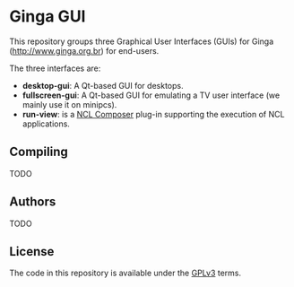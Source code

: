 # Ginga GUI

This repository groups three Graphical User Interfaces (GUIs) for
Ginga (http://www.ginga.org.br) for end-users.

The three interfaces are:

  - __desktop-gui__: A Qt-based GUI for desktops. 
  - __fullscreen-gui__: A Qt-based GUI for emulating a TV user interface (we
                        mainly use it on minipcs).
  - __run-view__: is a [NCL
                  Composer](http://composer.telemidia.puc-rio.br)
                  plug-in supporting the execution of NCL
                  applications.
## Compiling

TODO

## Authors

TODO

## License

The code in this repository is available under the
[GPLv3](https://www.gnu.org/licenses/gpl-3.0.en.html)
terms.

